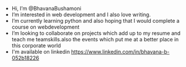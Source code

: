 -  Hi, I’m @BhavanaBushamoni
-  I’m interested in web development and I also love writing.
-  I’m currently learning python and also hoping that I would complete a course on webdevelopment 
-  I’m looking to collaborate on projects which add up to my resume and teach me teamskills.also the events which put me at a better place in this corporate world
-  I'm available on linkedin https://www.linkedin.com/in/bhavana-b-052b18226

<!---
BhavanaBushamoni/BhavanaBushamoni is a ✨ special ✨ repository because its `README.md` (this file) appears on your GitHub profile.
You can click the Preview link to take a look at your changes.
--->
